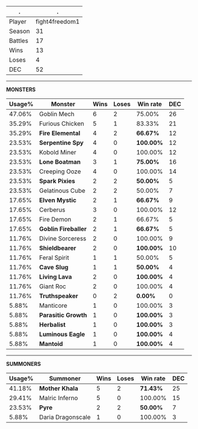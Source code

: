 .|.
|-|-
Player|fight4freedom1
Season|31
Battles|17
Wins|13
Loses|4
DEC|52

---
**MONSTERS**

Usage%|Monster|Wins|Loses|Win rate|DEC|
-|-|-|-|-|-|
47.06%|Goblin Mech|6|2|75.00%|26|
35.29%|Furious Chicken|5|1|83.33%|21|
35.29%|**Fire Elemental**|4|2|**66.67%**|12|
23.53%|**Serpentine Spy**|4|0|**100.00%**|12|
23.53%|Kobold Miner|4|0|100.00%|12|
23.53%|**Lone Boatman**|3|1|**75.00%**|16|
23.53%|Creeping Ooze|4|0|100.00%|14|
23.53%|**Spark Pixies**|2|2|**50.00%**|5|
23.53%|Gelatinous Cube|2|2|50.00%|7|
17.65%|**Elven Mystic**|2|1|**66.67%**|9|
17.65%|Cerberus|3|0|100.00%|12|
17.65%|Fire Demon|2|1|66.67%|5|
17.65%|**Goblin Fireballer**|2|1|**66.67%**|5|
11.76%|Divine Sorceress|2|0|100.00%|9|
11.76%|**Shieldbearer**|2|0|**100.00%**|10|
11.76%|Feral Spirit|1|1|50.00%|5|
11.76%|**Cave Slug**|1|1|**50.00%**|4|
11.76%|**Living Lava**|2|0|**100.00%**|4|
11.76%|Giant Roc|2|0|100.00%|4|
11.76%|**Truthspeaker**|0|2|**0.00%**|0|
5.88%|Manticore|1|0|100.00%|3|
5.88%|**Parasitic Growth**|1|0|**100.00%**|3|
5.88%|**Herbalist**|1|0|**100.00%**|3|
5.88%|**Luminous Eagle**|1|0|**100.00%**|4|
5.88%|**Mantoid**|1|0|**100.00%**|4|

---
**SUMMONERS**

Usage%|Summoner|Wins|Loses|Win rate|DEC|
-|-|-|-|-|-|
41.18%|**Mother Khala**|5|2|**71.43%**|25|
29.41%|Malric Inferno|5|0|100.00%|15|
23.53%|**Pyre**|2|2|**50.00%**|7|
5.88%|Daria Dragonscale|1|0|100.00%|3|
